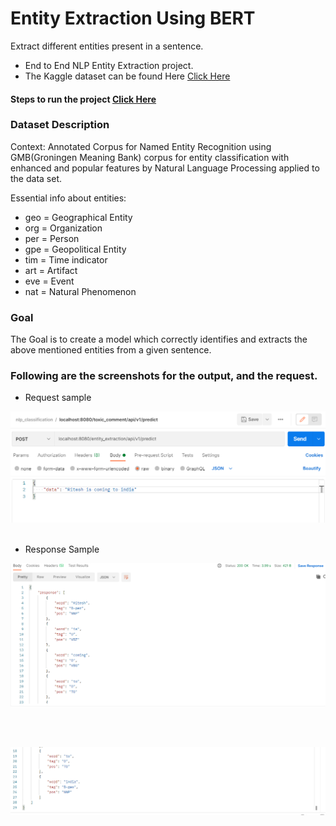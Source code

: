 # Entity Extraction Using BERT
Extract different entities present in a sentence.

- End to End NLP Entity Extraction project.
- The Kaggle dataset can be found Here [Click Here](https://www.kaggle.com/abhinavwalia95/entity-annotated-corpus)

####  Steps to run the project [Click Here](https://github.com/R-aryan/Entity-Extraction-Bert/blob/main/backend/services/entity_extraction/README.md)

### Dataset Description

Context:
Annotated Corpus for Named Entity Recognition using GMB(Groningen Meaning Bank) corpus for entity classification with enhanced and popular features by Natural Language Processing applied to the data set.

Essential info about entities:

- geo = Geographical Entity
- org = Organization
- per = Person
- gpe = Geopolitical Entity
- tim = Time indicator
- art = Artifact
- eve = Event
- nat = Natural Phenomenon

### Goal

The Goal is to  create a model which correctly identifies and extracts the above mentioned entities from a given sentence.

### Following are the screenshots for the output, and the request.

- Request sample 

![Sample request](https://github.com/R-aryan/Entity-Extraction-Bert/blob/main/msc/sample_request.png)
  <br>
  <br>
  
- Response Sample

![Sample response_1](https://github.com/R-aryan/Entity-Extraction-Bert/blob/main/msc/sample_response_1.png)

  <br>
  <br>
  
![Sample response_2](https://github.com/R-aryan/Entity-Extraction-Bert/blob/main/msc/sample_response_2.png)


